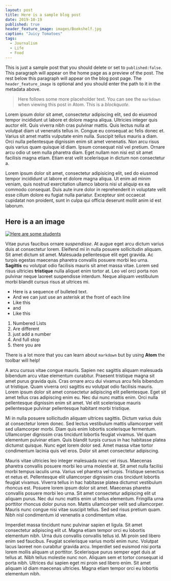 ```yaml
---
layout: post
title: Here is a sample blog post
date: 2019-10-19
published: true
header_feature_image: images/Bookshelf.jpg
caption: "Juicy Tomatoes"
tags:
  - Journalism
  - Life
  - Food
---
```


This is just a sample post that you should delete or set to `published:false`. This paragraph will appear on the home page as a preview of the post. The rest below this paragraph will appear on the blog post page. The `header_feature_image` is optional and you should enter the path to it in the metadata above.

> Here follows some more placeholder text. You can see the `markdown` when viewing this post in Atom. This is a _blockquote_.

Lorem ipsum dolor sit amet, consectetur adipiscing elit, sed do eiusmod tempor incididunt ut labore et dolore magna aliqua. Ultricies integer quis auctor elit. Quis viverra nibh cras pulvinar mattis. Quis lectus nulla at volutpat diam ut venenatis tellus in. Congue eu consequat ac felis donec et. Varius sit amet mattis vulputate enim nulla. Suscipit tellus mauris a diam. Orci nulla pellentesque dignissim enim sit amet venenatis. Non arcu risus quis varius quam quisque id diam. Ipsum consequat nisl vel pretium. Ornare arcu odio ut sem nulla pharetra diam. Eget nullam non nisi est sit amet facilisis magna etiam. Etiam erat velit scelerisque in dictum non consectetur a.

Lorem ipsum dolor sit amet, consectetur adipisicing elit, sed do eiusmod tempor incididunt ut labore et dolore magna aliqua. Ut enim ad minim veniam, quis nostrud exercitation ullamco laboris nisi ut aliquip ex ea commodo consequat. Duis aute irure dolor in reprehenderit in voluptate velit esse cillum dolore eu fugiat nulla pariatur. Excepteur sint occaecat cupidatat non proident, sunt in culpa qui officia deserunt mollit anim id est laborum.

## Here is a an image

[![Here are some students](/images/2019/07/IMG_1016.jpg)](/images/2019/07/IMG_1016.jpg)

Vitae purus faucibus ornare _suspendisse_. At augue eget arcu dictum varius duis at consectetur lorem. Eleifend mi in nulla posuere sollicitudin aliquam. Sit amet dictum sit amet. Malesuada pellentesque elit eget gravida. Ac turpis egestas maecenas pharetra convallis posuere morbi leo urna. **Sagittis** eu volutpat odio facilisis mauris sit amet massa vitae. Lorem sed risus ultricies **tristique** nulla aliquet enim tortor at. Leo vel orci porta non pulvinar neque laoreet suspendisse interdum. Neque aliquam vestibulum morbi blandit cursus risus at ultrices mi.

* Here is a sequence of bulleted text.
* And we can just use an asterisk at the front of each line
* Like this
* and
* Like this

1. Numbered Lists
2. Are different
3. just add a number
4. And full stop
5. there you are

There is a lot more that you can learn about `markdown` but by using **Atom** the toolbar will help!

A arcu cursus vitae congue mauris. Sapien nec sagittis aliquam malesuada bibendum arcu vitae elementum curabitur. Praesent tristique magna sit amet purus gravida quis. Cras ornare arcu dui vivamus arcu felis bibendum ut tristique. Quam viverra orci sagittis eu volutpat odio facilisis mauris. Lorem ipsum dolor sit amet consectetur adipiscing elit pellentesque. Eget sit amet tellus cras adipiscing enim eu. Nec dui nunc mattis enim. Orci nulla pellentesque dignissim enim sit amet. Vel elit scelerisque mauris pellentesque pulvinar pellentesque habitant morbi tristique.

Mi in nulla posuere sollicitudin aliquam ultrices sagittis. Dictum varius duis at consectetur lorem donec. Sed lectus vestibulum mattis ullamcorper velit sed ullamcorper morbi. Diam quis enim lobortis scelerisque fermentum. Ullamcorper dignissim cras tincidunt lobortis feugiat vivamus. Vel quam elementum pulvinar etiam. Quis blandit turpis cursus in hac habitasse platea dictumst quisque. Nunc eget lorem dolor sed. Amet massa vitae tortor condimentum lacinia quis vel eros. Dolor sit amet consectetur adipiscing.

Mauris vitae ultricies leo integer malesuada nunc vel risus. Maecenas pharetra convallis posuere morbi leo urna molestie at. Sit amet nulla facilisi morbi tempus iaculis urna. Varius vel pharetra vel turpis. Tristique senectus et netus et. Pellentesque elit ullamcorper dignissim cras tincidunt lobortis feugiat vivamus. Viverra tellus in hac habitasse platea dictumst vestibulum rhoncus est. Posuere lorem ipsum dolor sit amet. Maecenas pharetra convallis posuere morbi leo urna. Sit amet consectetur adipiscing elit ut aliquam purus. Nec dui nunc mattis enim ut tellus elementum. Fringilla urna porttitor rhoncus dolor purus non. Mattis ullamcorper velit sed ullamcorper. Mauris nunc congue nisi vitae suscipit tellus. Sed sed risus pretium quam. Nibh nisl condimentum id venenatis a condimentum vitae.

Imperdiet massa tincidunt nunc pulvinar sapien et ligula. Sit amet consectetur adipiscing elit ut. Magna etiam tempor orci eu lobortis elementum nibh. Urna duis convallis convallis tellus id. Mi proin sed libero enim sed faucibus. Feugiat scelerisque varius morbi enim nunc. Volutpat lacus laoreet non curabitur gravida arcu. Imperdiet sed euismod nisi porta lorem mollis aliquam ut porttitor. Scelerisque purus semper eget duis at tellus at. Nibh tellus molestie nunc non. Aliquam sem et tortor consequat id porta nibh. Ultrices dui sapien eget mi proin sed libero enim. Sit amet aliquam id diam maecenas ultricies. Magna etiam tempor orci eu lobortis elementum nibh.

